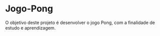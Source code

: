 # Jogo-Pong
O objetivo deste projeto é desenvolver o jogo Pong, com a finalidade de estudo e aprendizagem.   
